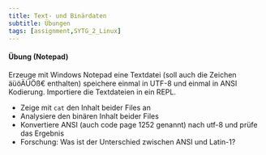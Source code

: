 ```yaml
---
title: Text- und Binärdaten
subtitle: Übungen
tags: [assignment,SYTG_2_Linux]
---
```


#### Übung (Notepad)

Erzeuge mit Windows Notepad eine Textdatei (soll auch die Zeichen äüöÄÜÖß€ enthalten) speichere einmal in UTF-8 und einmal in ANSI Kodierung. Importiere die Textdateien in ein REPL.

- Zeige mit `cat` den Inhalt beider Files an
- Analysiere den binären Inhalt beider Files
- Konvertiere ANSI (auch code page 1252 genannt) nach utf-8 und prüfe das Ergebnis
- Forschung: Was ist der Unterschied zwischen ANSI und Latin-1?




